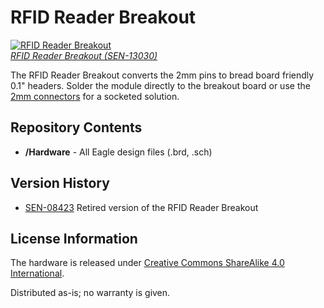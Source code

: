 RFID Reader Breakout
==================

[![RFID Reader Breakout](https://cdn.sparkfun.com//assets/parts/1/0/0/2/7/13030-01.jpg)  
*RFID Reader Breakout (SEN-13030)*](https://www.sparkfun.com/products/13030)

The RFID Reader Breakout converts the 2mm pins to bread board friendly 0.1" headers. Solder the module directly to the breakout board or use the [2mm connectors](https://www.sparkfun.com/products/8272) for a socketed solution.

Repository Contents
-------------------
* **/Hardware** - All Eagle design files (.brd, .sch)

Version History
---------------
* [SEN-08423](https://www.sparkfun.com/products/retired/8423) Retired version of the RFID Reader Breakout

License Information
-------------------
The hardware is released under [Creative Commons ShareAlike 4.0 International](https://creativecommons.org/licenses/by-sa/4.0/).

Distributed as-is; no warranty is given.

